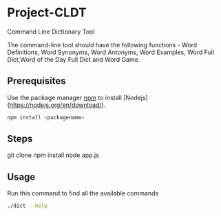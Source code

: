 # Project-CLDT
Command Line Dictionary Tool

The command-line tool should have the following functions - 
Word Definitions, Word Synonyms, Word Antonyms, Word Examples, Word Full Dict,Word of the Day Full Dict and Word Game.

## Prerequisites
Use the package manager [npm](https://www.npmjs.com/) to install [Nodejs] (https://nodejs.org/en/download/).

```bash
npm install <packagename>
```
## Steps
git clone <repo>
npm install
node app.js


## Usage
Run this command to find all the available commands
```bash
./dict --help
```

